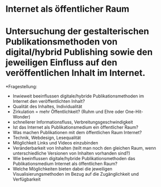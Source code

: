 # Internet als öffentlicher Raum

# Untersuchung der gestalterischen Publikationsmethoden von digital/hybrid Publishing sowie den jeweiligen Einfluss auf den veröffentlichen Inhalt im Internet.

*Fragestellung:

- Inwieweit beeinflussen digitale/hybride Publikationsmethoden im Internet den veröffentlichten Inhalt?
- Qualität des Inhaltes, Individualität
- Zirkulation = mehr Öffentlichkeit? (Ruhm und Ehre oder One-Hit-Wonder)
- schnellerer Informationsfluss, Verbreitungsgeschwindigkeit
- Ist das Internet als Publikationsmedium ein öffentlicher Raum?
- Was machen Publikationen mit dem öffentlichen Raum Internet?
- Technik, Webdesign, Lesequalität
- Möglichkeit Links und Videos einzubinden
- Veränderbarkeit von Inhalten (teilt man noch den gleichen Raum, wenn unterschiedliche Versionen von Inhalten vorhanden sind?) 
- Wie beeinflussen digitale/hybride Publikationsmethoden das Publikationsmedium Internet als öffentlichen Raum?
- Welche Möglichkeiten bieten dabei die jeweiligen Visualisierungsmethoden im Bezug auf die Zugänglichkeit und Verfügbarkeit


